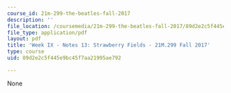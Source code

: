 ```yaml
---
course_id: 21m-299-the-beatles-fall-2017
description: ''
file_location: /coursemedia/21m-299-the-beatles-fall-2017/89d2e2c5f445e9bc45f7aa21995ae792_MIT21M_299F17_Notes13.pdf
file_type: application/pdf
layout: pdf
title: 'Week IX - Notes 13: Strawberry Fields - 21M.299 Fall 2017'
type: course
uid: 89d2e2c5f445e9bc45f7aa21995ae792

---
```

None